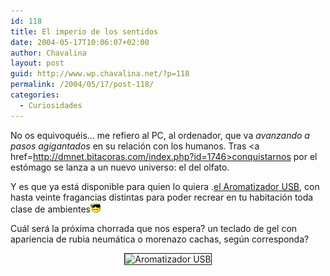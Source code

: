 ```yaml
---
id: 118
title: El imperio de los sentidos
date: 2004-05-17T10:06:07+02:00
author: Chavalina
layout: post
guid: http://www.wp.chavalina.net/?p=118
permalink: /2004/05/17/post-118/
categories:
  - Curiosidades
---
```

No os equivoqu&eacute;is&#8230; me refiero al PC, al ordenador, que va _avanzando a pasos agigantados_ en su relaci&oacute;n con los humanos. Tras <a href=http://dmnet.bitacoras.com/index.php?id=1746>conquistarnos por el est&oacute;mago</a> se lanza a un nuevo universo: el del olfato.

Y es que ya est&aacute; disponible para quien lo quiera .<a href=http://www.noticiasdot.com/publicaciones/2004/0504/1305/noticias130504/noticias130504-7.htm>el Aromatizador <acronym title="Universal Serial Bus">USB</acronym></a>, con hasta veinte fragancias distintas para poder recrear en tu habitaci&oacute;n toda clase de ambientes![gafas](/imagenes/emoticonos/gafas.gif) 

Cu&aacute;l ser&aacute; la pr&oacute;xima chorrada que nos espera? un teclado de gel con apariencia de rubia neum&aacute;tica o morenazo cachas, seg&uacute;n corresponda?

<p align="center">
  <img src="http://www.noticiasdot.com/publicaciones/2004/0504/1305/noticias130504/images/usb-aromatizador.gif" border="1" alt="Aromatizador USB" />
</p>